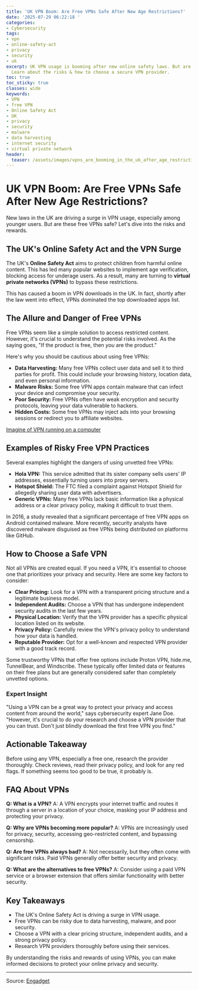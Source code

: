 ```yaml
---
title: 'UK VPN Boom: Are Free VPNs Safe After New Age Restrictions?'
date: '2025-07-29 06:22:18 '
categories:
- Cybersecurity
tags:
- vpn
- online-safety-act
- privacy
- security
- uk
excerpt: UK VPN usage is booming after new online safety laws. But are free VPNs safe?
  Learn about the risks & how to choose a secure VPN provider.
toc: true
toc_sticky: true
classes: wide
keywords:
- VPN
- free VPN
- Online Safety Act
- UK
- privacy
- security
- malware
- data harvesting
- internet security
- virtual private network
header:
  teaser: /assets/images/vpns_are_booming_in_the_uk_after_age_restriction_l_20250729062218.jpg
---
```


# UK VPN Boom: Are Free VPNs Safe After New Age Restrictions?

New laws in the UK are driving a surge in VPN usage, especially among younger users. But are these free VPNs safe? Let's dive into the risks and rewards.

## The UK's Online Safety Act and the VPN Surge

The UK's **Online Safety Act** aims to protect children from harmful online content. This has led many popular websites to implement age verification, blocking access for underage users. As a result, many are turning to **virtual private networks (VPNs)** to bypass these restrictions.

This has caused a boom in VPN downloads in the UK. In fact, shortly after the law went into effect, VPNs dominated the top downloaded apps list.

## The Allure and Danger of Free VPNs

Free VPNs seem like a simple solution to access restricted content. However, it's crucial to understand the potential risks involved. As the saying goes, "If the product is free, then *you* are the product."

Here's why you should be cautious about using free VPNs:

*   **Data Harvesting:** Many free VPNs collect user data and sell it to third parties for profit. This could include your browsing history, location data, and even personal information.
*   **Malware Risks:** Some free VPN apps contain malware that can infect your device and compromise your security.
*   **Poor Security:** Free VPNs often have weak encryption and security protocols, leaving your data vulnerable to hackers.
*   **Hidden Costs:** Some free VPNs may inject ads into your browsing sessions or redirect you to affiliate websites.

[Imagine of VPN running on a computer](https://o.aolcdn.com/images/dims?image_uri=https%3A%2F%2Fs.yimg.com%2Fos%2Fcreatr-uploaded-images%2F2025-07%2F76c3c9d0-6c0e-11f0-9d4f-1dba7802c472&resize=1400%2C933&client=19f2b5e49a271b2bde77&signature=3f5b98ae9ef0cb110069e39cd4c99c4753997b78)

## Examples of Risky Free VPN Practices

Several examples highlight the dangers of using unvetted free VPNs:

*   **Hola VPN:**  This service admitted that its sister company sells users' IP addresses, essentially turning users into proxy servers.
*   **Hotspot Shield:** The FTC filed a complaint against Hotspot Shield for allegedly sharing user data with advertisers.
*   **Generic VPNs:** Many free VPNs lack basic information like a physical address or a clear privacy policy, making it difficult to trust them.

In 2016, a study revealed that a significant percentage of free VPN apps on Android contained malware. More recently, security analysts have discovered malware disguised as free VPNs being distributed on platforms like GitHub.

## How to Choose a Safe VPN

Not all VPNs are created equal. If you need a VPN, it's essential to choose one that prioritizes your privacy and security. Here are some key factors to consider:

*   **Clear Pricing:** Look for a VPN with a transparent pricing structure and a legitimate business model.
*   **Independent Audits:** Choose a VPN that has undergone independent security audits in the last few years.
*   **Physical Location:** Verify that the VPN provider has a specific physical location listed on its website.
*   **Privacy Policy:** Carefully review the VPN's privacy policy to understand how your data is handled.
*   **Reputable Provider:** Opt for a well-known and respected VPN provider with a good track record.

Some trustworthy VPNs that offer free options include Proton VPN, hide.me, TunnelBear, and Windscribe. These typically offer limited data or features on their free plans but are generally considered safer than completely unvetted options.

### Expert Insight

"Using a VPN can be a great way to protect your privacy and access content from around the world," says cybersecurity expert Jane Doe. "However, it's crucial to do your research and choose a VPN provider that you can trust. Don't just blindly download the first free VPN you find."

## Actionable Takeaway

Before using any VPN, especially a free one, research the provider thoroughly. Check reviews, read their privacy policy, and look for any red flags. If something seems too good to be true, it probably is.

## FAQ About VPNs

**Q: What is a VPN?**
A: A VPN encrypts your internet traffic and routes it through a server in a location of your choice, masking your IP address and protecting your privacy.

**Q: Why are VPNs becoming more popular?**
A: VPNs are increasingly used for privacy, security, accessing geo-restricted content, and bypassing censorship.

**Q: Are free VPNs always bad?**
A: Not necessarily, but they often come with significant risks. Paid VPNs generally offer better security and privacy.

**Q: What are the alternatives to free VPNs?**
A: Consider using a paid VPN service or a browser extension that offers similar functionality with better security.

## Key Takeaways

*   The UK's Online Safety Act is driving a surge in VPN usage.
*   Free VPNs can be risky due to data harvesting, malware, and poor security.
*   Choose a VPN with a clear pricing structure, independent audits, and a strong privacy policy.
*   Research VPN providers thoroughly before using their services.

By understanding the risks and rewards of using VPNs, you can make informed decisions to protect your online privacy and security.

---

Source: [Engadget](https://www.engadget.com/cybersecurity/vpn/vpns-are-booming-in-the-uk-after-age-restriction-laws-but-free-options-carry-big-risks-060036636.html?src=rss)